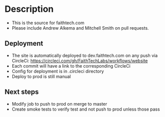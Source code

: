 # Description

* This is the source for faithtech.com
* Please include Andrew Alkema and Mitchell Smith on pull requests.

## Deployment

* The site is automatically deployed to dev.faithtech.com on any push via CircleCi: https://circleci.com/gh/FaithTechLabs/workflows/website
* Each commit will have a link to the corresponding CircleCi
* Config for deployment is in .circleci directory
* Deploy to prod is still manual

## Next steps 
* Modify job to push to prod on merge to master
* Create smoke tests to verify test and not push to prod unless those pass